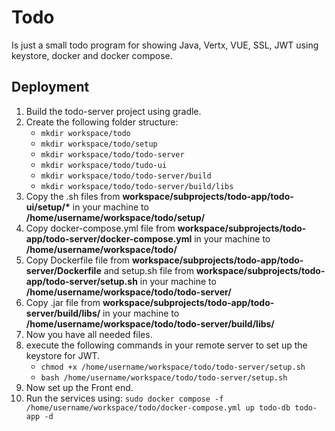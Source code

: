 # Todo
Is just a small todo program for showing Java, Vertx, VUE, SSL, JWT using keystore, docker and docker compose.

## Deployment
1. Build the todo-server project using gradle.
2. Create the following folder structure:
   - ```mkdir workspace/todo```
   - ```mkdir workspace/todo/setup```
   - ```mkdir workspace/todo/todo-server```
   - ```mkdir workspace/todo/tudo-ui```
   - ```mkdir workspace/todo/todo-server/build```
   - ```mkdir workspace/todo/todo-server/build/libs```
3. Copy the .sh files from **workspace/subprojects/todo-app/todo-ui/setup/&ast;** in  your machine to **/home/username/workspace/todo/setup/**
4. Copy docker-compose.yml file from **workspace/subprojects/todo-app/todo-server/docker-compose.yml** in your machine to **/home/username/workspace/todo/**
5. Copy Dockerfile file from **workspace/subprojects/todo-app/todo-server/Dockerfile** and setup.sh file from **workspace/subprojects/todo-app/todo-server/setup.sh** in your machine to **/home/username/workspace/todo/todo-server/**
6. Copy .jar file from **workspace/subprojects/todo-app/todo-server/build/libs/** in your machine to **/home/username/workspace/todo/todo-server/build/libs/**
7. Now you have all needed files.
8. execute the following commands in your remote server to set up the keystore for JWT.
   - ```chmod +x /home/username/workspace/todo/todo-server/setup.sh```
   - ```bash /home/username/workspace/todo/todo-server/setup.sh```
9. Now set up the Front end.
10. Run the services using: ```sudo docker compose -f /home/username/workspace/todo/docker-compose.yml up todo-db todo-app -d```
